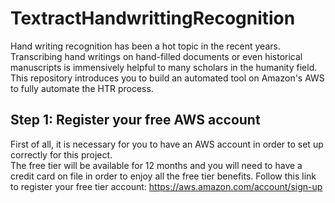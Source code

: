 # TextractHandwrittingRecognition
Hand writing recognition has been a hot topic in the recent years. Transcribing hand writings on hand-filled documents or even historical manuscripts is immensively helpful to many scholars in the humanity field.
This repository introduces you to build an automated tool on Amazon's AWS to fully automate the HTR process.
## Step 1: Register your free AWS account
First of all, it is necessary for you to have an AWS account in order to set up correctly for this project.  
The free tier will be available for 12 months and you will need to have a credit card on file in order to enjoy all the free tier benefits.
Follow this link to register your free tier account: https://aws.amazon.com/account/sign-up
